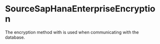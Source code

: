 # SourceSapHanaEnterpriseEncryption

The encryption method with is used when communicating with the database.

